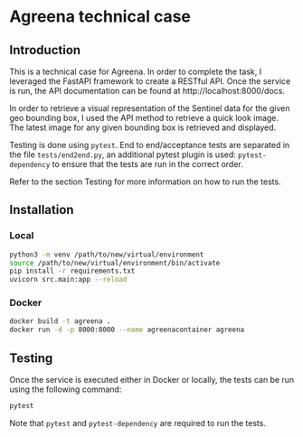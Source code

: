 # Agreena technical case

## Introduction

This is a technical case for Agreena. In order to complete the task, I leveraged the FastAPI framework to create a RESTful API.
Once the service is run, the API documentation can be found at http://localhost:8000/docs. 

In order to retrieve a visual representation of the Sentinel data for the given geo bounding box, I used the API method
to retrieve a quick look image. The latest image for any given bounding box is retrieved and displayed.

Testing is done using `pytest`. End to end/acceptance tests are separated in the file `tests/end2end.py`, an additional 
pytest plugin is used: `pytest-dependency` to ensure that the tests are run in the correct order.

Refer to the section Testing for more information on how to run the tests.

## Installation

### Local

```bash
python3 -m venv /path/to/new/virtual/environment
source /path/to/new/virtual/environment/bin/activate
pip install -r requirements.txt
uvicorn src.main:app --reload
```

### Docker

```bash
docker build -t agreena .
docker run -d -p 8000:8000 --name agreenacontainer agreena
```


## Testing

Once the service is executed either in Docker or locally, the tests can be run using the following command:

```bash
pytest
```

Note that `pytest` and `pytest-dependency` are required to run the tests.